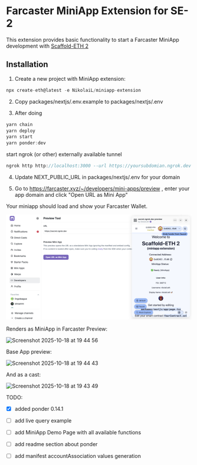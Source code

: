 # Farcaster MiniApp Extension for SE-2

This extension provides basic functionality to start a Farcaster MiniApp development with [Scaffold-ETH 2](https://scaffoldeth.io)


## Installation

1. Create a new project with MiniApp extension:

```typescript
npx create-eth@latest -e NikolaiL/miniapp-extension
```


2. Copy packages/nextjs/.env.example to packages/nextjs/.env


3. After doing 

```typescript
yarn chain
yarn deploy
yarn start
yarn ponder:dev
```

start ngrok (or other) externally available tunnel

```typescript
ngrok http http://localhost:3000 --url https://yoursubdomian.ngrok.dev
```

4. Update NEXT_PUBLIC_URL in packages/nextjs/.env for your domain

5. Go to https://farcaster.xyz/~/developers/mini-apps/preview , enter your app domain and click "Open URL as Mini App"


Your miniapp should load and show your Farcaster Wallet.

![MiniApp Screenshot](images/MiniAppScreenshot.png)


Renders as MiniApp in Farcaster Preview:

<img width="385" height="330" alt="Screenshot 2025-10-18 at 19 44 56" src="https://github.com/user-attachments/assets/3d67091b-7f90-4a0f-a98e-c2a749118856" />


Base App preview:

<img width="372" height="307" alt="Screenshot 2025-10-18 at 19 44 43" src="https://github.com/user-attachments/assets/1e8110fd-1238-4849-816d-4dc45c8fd502" />

And as a cast:

<img width="502" height="448" alt="Screenshot 2025-10-18 at 19 43 49" src="https://github.com/user-attachments/assets/5bc979b9-6efd-42d9-bf1f-71637577f768" />


TODO:

- [x] added ponder 0.14.1  
- [ ] add live query example
- [ ] add MiniApp Demo Page with all available functions
- [ ] add readme section about ponder
- [ ] add manifest accountAssociation values generation

